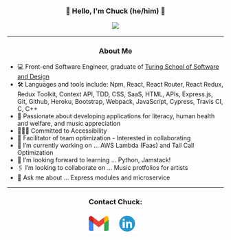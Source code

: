 
<h3 align="center">🥁 Hello, I'm Chuck (he/him) 🥁</h3>
<p align="center">
  <img src="https://github-readme-stats.vercel.app/api?username=percworld&show_icons=true&theme=dracula"/>
</p>

---
<h3 align="center">About Me</h3>
<p align="center">
  <ul>
    <li>
      💻  Front-end Software Engineer, graduate of <a href="https://turing.edu/"> Turing School of Software and Design</a>
    </li>
    <li>
      🛠  Languages and tools include: Npm, React, React Router, React Redux, Redux Toolkit, Context API, TDD, CSS, SaaS, HTML, APIs,
      Express.js, Git, Github, Heroku, Bootstrap, Webpack, JavaScript, Cypress, Travis CI, C, C++
    </li>
    <li>
      🌱  Passionate about developing applications for literacy, human health and welfare, and music appreciation
    </li>
    <li>
      🏄🏼‍♂️  Committed to Accessibility 
    </li>
    <li>
      🔋  Facilitator of team optimization - Interested in collaborating
    </li>
    <li>
       🔭 I’m currently working on ... AWS Lambda (Faas) and Tail Call Optimization
    </li>
    <li>
       🎯 I’m looking forward to learning ... Python, Jamstack!
    </li>
    <li>
       🖇 I’m looking to collaborate on ... Music protfolios for artists
    </li> 
    <li>
       💬 Ask me about ... Express modules and microservice
    </li>
  </ul>
</p>

---

<h3 align="center">Contact Chuck:</h3>

<p align="center">
  <a href="mailto:chuck.morris.303@gmail.com" target="_blank"><img alt='turing logo' title='turing.edu' height="50" src="/gmail.png"></a> &nbsp;&nbsp;
  <a href="https://www.linkedin.com/in/chuck-morris-56819918/" target="_blank"><img alt='turing logo' title='turing.edu' height="50" src="/linkedin.png"></a> &nbsp;&nbsp;
</p><br>


<!--
**percworld/percworld** is a ✨ _special_ ✨ repository because its `README.md` (this file) appears on your GitHub profile.

Here are some ideas to get you started:

- 🔭 I’m currently working on ...
- 🌱 I’m currently learning ...
- 👯 I’m looking to collaborate on ...
- 🤔 I’m looking for help with ...
- 💬 Ask me about ...
- 📫 How to reach me: ...
- 😄 Pronouns: ...
- ⚡ Fun fact: ...
-->
